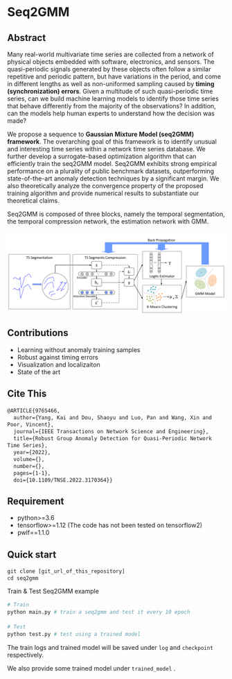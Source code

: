 # Seq2GMM

## Abstract

Many real-world multivariate time series are collected from a network of physical objects embedded with software, electronics, and sensors. The quasi-periodic signals generated by these objects often follow a similar repetitive and periodic pattern, but have variations in the period, and come in different lengths as well as non-uniformed sampling caused by **timing (synchronization) errors**. Given a multitude of such quasi-periodic time series, can we build machine learning models to identify those time series that behave differently from the majority of the observations? In addition, can the models help human experts to understand how the decision was made? 

We propose a sequence to **Gaussian Mixture Model (seq2GMM) framework**. The overarching goal of this framework is to identify unusual and interesting time series within a network time series database. We further develop a surrogate-based optimization algorithm that can efficiently train the seq2GMM model. Seq2GMM exhibits strong empirical performance on a plurality of public benchmark datasets, outperforming state-of-the-art anomaly detection techniques by a significant margin. We also theoretically analyze the convergence property of the proposed training algorithm and provide numerical results to substantiate our theoretical claims.

Seq2GMM is composed of three blocks, namely the temporal segmentation, the temporal compression network, the estimation network with GMM.

![Framework of seq2gmm](img/seq2gmm.png)


## Contributions

- Learning without anomaly training samples
- Robust against timing errors
- Visualization and localizaiton
- State of the art

## Cite This

```
@ARTICLE{9765466,
  author={Yang, Kai and Dou, Shaoyu and Luo, Pan and Wang, Xin and Poor, Vincent},
  journal={IEEE Transactions on Network Science and Engineering}, 
  title={Robust Group Anomaly Detection for Quasi-Periodic Network Time Series}, 
  year={2022},
  volume={},
  number={},
  pages={1-1},
  doi={10.1109/TNSE.2022.3170364}}
```

## Requirement

- python>=3.6
- tensorflow>=1.12 (The code has not been tested on tensorflow2)
- pwlf==1.1.0

## Quick start

```
git clone [git_url_of_this_repository]
cd seq2gmm
```

Train & Test Seq2GMM example

```python
# Train
python main.py # train a seq2gmm and test it every 10 epoch

# Test 
python test.py # test using a trained model
```

The train logs and trained model will be saved under `log` and  `checkpoint` respectively.

We also provide some trained model under `trained_model` .



